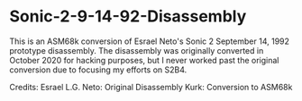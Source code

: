 # Sonic-2-9-14-92-Disassembly
This is an ASM68k conversion of Esrael Neto's Sonic 2 September 14, 1992 prototype disassembly. The disassembly was originally converted in October 2020 for hacking purposes, but I never worked past the original conversion due to focusing my efforts on S2B4.

Credits:
Esrael L.G. Neto: Original Disassembly
Kurk: Conversion to ASM68k
